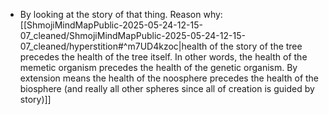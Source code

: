   * By looking at the story of that thing. Reason why: [[ShmojiMindMapPublic-2025-05-24-12-15-07_cleaned/ShmojiMindMapPublic-2025-05-24-12-15-07_cleaned/hyperstition#^m7UD4kzoc|health of the story of the tree precedes the health of the tree itself. In other words, the health of the memetic organism precedes the health of the genetic organism. By extension means the health of the noosphere precedes the health of the biosphere (and really all other spheres since all of creation is guided by story)]]
